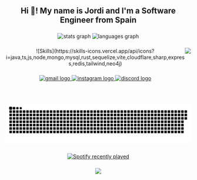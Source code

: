 <h2 align="center">Hi 👋! My name is Jordi and I'm a Software Engineer from Spain</h2>

###

<div align="center">
  <img src="https://github-readme-stats.vercel.app/api?username=joordih&hide_title=false&hide_rank=false&show_icons=true&include_all_commits=true&count_private=true&disable_animations=false&theme=dark&locale=en&hide_border=false" height="150" alt="stats graph"  />
  <img src="https://github-readme-stats.vercel.app/api/top-langs?username=joordih&locale=en&hide_title=false&layout=compact&card_width=320&langs_count=5&theme=dark&hide_border=false" height="150" alt="languages graph"  />
</div>

###

<img align="right" height="150" src="https://avatars.githubusercontent.com/u/44677087?v=4"  />

###

<div align="center">
  ![Skills](https://skills-icons.vercel.app/api/icons?i=java,ts,js,node,mongo,mysql,rust,sequelize,vite,cloudflare,sharp,express,redis,tailwind,neo4j)
</div>

###

<div align="center">
  <a href="jmacho@itcm.es" target="_blank">
    <img src="https://img.shields.io/static/v1?message=Gmail&logo=gmail&label=&color=D14836&logoColor=white&labelColor=&style=for-the-badge" height="35" alt="gmail logo"  />
  </a>
  <a href="joordi1h_" target="_blank">
    <img src="https://img.shields.io/static/v1?message=Instagram&logo=instagram&label=&color=E4405F&logoColor=white&labelColor=&style=for-the-badge" height="35" alt="instagram logo"  />
  </a>
  <a href="joordih" target="_blank">
    <img src="https://img.shields.io/static/v1?message=Discord&logo=discord&label=&color=7289DA&logoColor=white&labelColor=&style=for-the-badge" height="35" alt="discord logo"  />
  </a>
</div>

###

<br clear="both">

<img src="https://raw.githubusercontent.com/joordih/joordih/output/snake.svg" alt="Snake animation" />

###

<div align="center">
  <a href="https://open.spotify.com/user/31p73q3loqtvpoi3lj6yvw4lynry">
    <img src="https://spotify-recently-played-readme.vercel.app/api?user=31p73q3loqtvpoi3lj6yvw4lynry&count=5&unique=false" alt="Spotify recently played"  />
  </a>
</div>

###

<div align="center">
  <img src="https://profile-counter.glitch.me/joordih/count.svg?"  />
</div>

###
